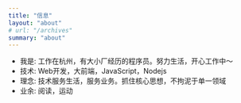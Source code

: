 ```yaml
---
title: "信息"
layout: "about"
# url: "/archives"
summary: "about"
---
```



* 我是: 工作在杭州，有大小厂经历的程序员。努力生活，开心工作中～
* 技术: Web开发，大前端，JavaScript，Nodejs
* 理念: 技术服务生活，服务业务。抓住核心思想，不拘泥于单一领域
* 业余: 阅读，运动

